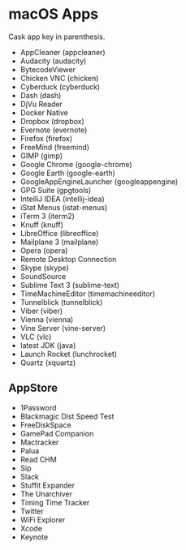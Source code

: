 # macOS Apps

Cask app key in parenthesis.

* AppCleaner (appcleaner)
* Audacity (audacity)
* BytecodeViewer
* Chicken VNC (chicken)
* Cyberduck (cyberduck)
* Dash (dash)
* DjVu Reader
* Docker Native
* Dropbox (dropbox)
* Evernote (evernote)
* Firefox (firefox)
* FreeMind (freemind)
* GIMP (gimp)
* Google Chrome (google-chrome)
* Google Earth (google-earth)
* GoogleAppEngineLauncher (googleappengine)
* GPG Suite (gpgtools)
* IntelliJ IDEA (intellij-idea)
* iStat Menus (istat-menus)
* iTerm 3 (iterm2)
* Knuff (knuff)
* LibreOffice (libreoffice)
* Mailplane 3 (mailplane)
* Opera (opera)
* Remote Desktop Connection
* Skype (skype)
* SoundSource
* Sublime Text 3 (sublime-text)
* TimeMachineEditor (timemachineeditor)
* Tunnelblick (tunnelblick)
* Viber (viber)
* Vienna (vienna)
* Vine Server (vine-server)
* VLC (vlc)
* latest JDK (java)
* Launch Rocket (lunchrocket)
* Quartz (xquartz)


## AppStore

* 1Password
* Blackmagic Dist Speed Test
* FreeDiskSpace
* GamePad Companion
* Mactracker
* Palua
* Read CHM
* Sip
* Slack
* Stuffit Expander
* The Unarchiver
* Timing Time Tracker
* Twitter
* WiFi Explorer
* Xcode
* Keynote

